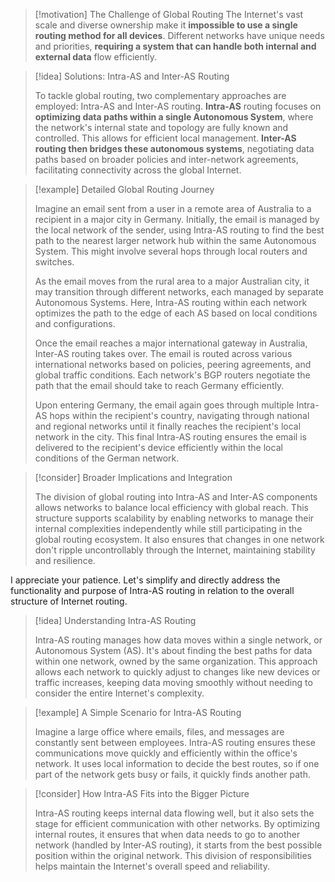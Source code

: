 > [!motivation] The Challenge of Global Routing
> The Internet's vast scale and diverse ownership make it **impossible to use a single routing method for all devices**. Different networks have unique needs and priorities, **requiring a system that can handle both internal and external data** flow efficiently.

> [!idea] Solutions: Intra-AS and Inter-AS Routing
> 
> To tackle global routing, two complementary approaches are employed: Intra-AS and Inter-AS routing. **Intra-AS** routing focuses on **optimizing data paths within a single Autonomous System**, where the network's internal state and topology are fully known and controlled. This allows for efficient local management. **Inter-AS routing then bridges these autonomous systems**, negotiating data paths based on broader policies and inter-network agreements, facilitating connectivity across the global Internet.


> [!example] Detailed Global Routing Journey
> 
> Imagine an email sent from a user in a remote area of Australia to a recipient in a major city in Germany. Initially, the email is managed by the local network of the sender, using Intra-AS routing to find the best path to the nearest larger network hub within the same Autonomous System. This might involve several hops through local routers and switches.
> 
> As the email moves from the rural area to a major Australian city, it may transition through different networks, each managed by separate Autonomous Systems. Here, Intra-AS routing within each network optimizes the path to the edge of each AS based on local conditions and configurations.
> 
> Once the email reaches a major international gateway in Australia, Inter-AS routing takes over. The email is routed across various international networks based on policies, peering agreements, and global traffic conditions. Each network's BGP routers negotiate the path that the email should take to reach Germany efficiently.
> 
> Upon entering Germany, the email again goes through multiple Intra-AS hops within the recipient's country, navigating through national and regional networks until it finally reaches the recipient's local network in the city. This final Intra-AS routing ensures the email is delivered to the recipient's device efficiently within the local conditions of the German network. 


> [!consider] Broader Implications and Integration
> 
> The division of global routing into Intra-AS and Inter-AS components allows networks to balance local efficiency with global reach. This structure supports scalability by enabling networks to manage their internal complexities independently while still participating in the global routing ecosystem. It also ensures that changes in one network don't ripple uncontrollably through the Internet, maintaining stability and resilience.



I appreciate your patience. Let's simplify and directly address the functionality and purpose of Intra-AS routing in relation to the overall structure of Internet routing.



> [!idea] Understanding Intra-AS Routing
> 
> Intra-AS routing manages how data moves within a single network, or Autonomous System (AS). It's about finding the best paths for data within one network, owned by the same organization. This approach allows each network to quickly adjust to changes like new devices or traffic increases, keeping data moving smoothly without needing to consider the entire Internet's complexity.

> [!example] A Simple Scenario for Intra-AS Routing
> 
> Imagine a large office where emails, files, and messages are constantly sent between employees. Intra-AS routing ensures these communications move quickly and efficiently within the office's network. It uses local information to decide the best routes, so if one part of the network gets busy or fails, it quickly finds another path.

> [!consider] How Intra-AS Fits into the Bigger Picture
> 
> Intra-AS routing keeps internal data flowing well, but it also sets the stage for efficient communication with other networks. By optimizing internal routes, it ensures that when data needs to go to another network (handled by Inter-AS routing), it starts from the best possible position within the original network. This division of responsibilities helps maintain the Internet's overall speed and reliability.